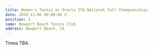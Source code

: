 ```yaml
---
title: Women's Tennis at Oracle ITA National Fall Championships
date: 2019-11-06 00:00:00 Z
position: 3
name: Newport Beach Tennis Club
address: Newport Beach, CA
---
```


Times TBA.